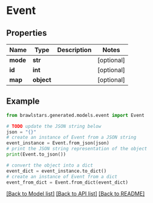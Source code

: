 # Event


## Properties

Name | Type | Description | Notes
------------ | ------------- | ------------- | -------------
**mode** | **str** |  | [optional] 
**id** | **int** |  | [optional] 
**map** | **object** |  | [optional] 

## Example

```python
from brawlstars.generated.models.event import Event

# TODO update the JSON string below
json = "{}"
# create an instance of Event from a JSON string
event_instance = Event.from_json(json)
# print the JSON string representation of the object
print(Event.to_json())

# convert the object into a dict
event_dict = event_instance.to_dict()
# create an instance of Event from a dict
event_from_dict = Event.from_dict(event_dict)
```
[[Back to Model list]](../README.md#documentation-for-models) [[Back to API list]](../README.md#documentation-for-api-endpoints) [[Back to README]](../README.md)


